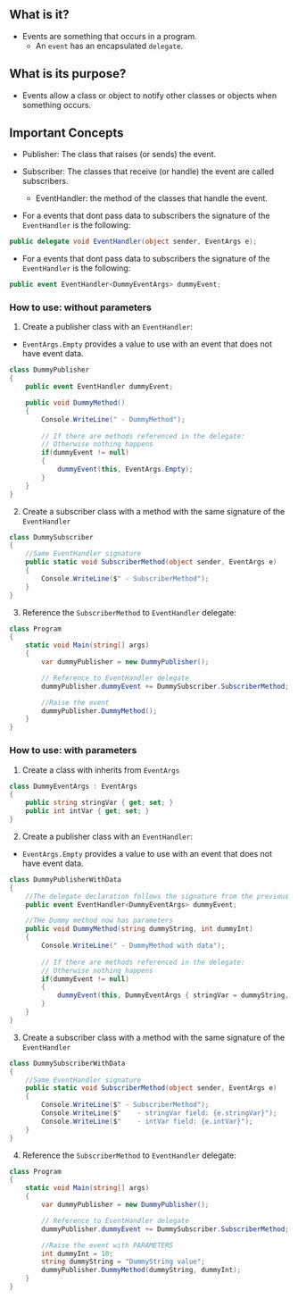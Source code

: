 ## What is it?
- Events are something that occurs in a program.
  - An `event` has an encapsulated `delegate`.
        
## What is its purpose?
- Events allow a class or object to notify other classes or objects when something occurs.
      
## Important Concepts
- Publisher: The class that raises (or sends) the event.
- Subscriber: The classes that receive (or handle) the event are called subscribers. 
  - EventHandler: the method of the classes that handle the event.

- For a events that dont pass data to subscribers the signature of the `EventHandler` is the following:
``` cs 
public delegate void EventHandler(object sender, EventArgs e);
```
- For a events that dont pass data to subscribers the signature of the `EventHandler` is the following:
``` cs 
public event EventHandler<DummyEventArgs> dummyEvent;
```

### How to use: without parameters
1. Create a publisher class with an `EventHandler`:
  - `EventArgs.Empty` provides a value to use with an event that does not have event data.

``` cs 
class DummyPublisher
{
    public event EventHandler dummyEvent;

    public void DummyMethod()
    {
        Console.WriteLine(" - DummyMethod");
        
        // If there are methods referenced in the delegate:
        // Otherwise nothing happens
        if(dummyEvent != null)
        {
            dummyEvent(this, EventArgs.Empty);
        }
    }
}
```

2. Create a subscriber class with a method with the same signature of the `EventHandler`

``` cs 
class DummySubscriber
{
    //Same EventHandler signature
    public static void SubscriberMethod(object sender, EventArgs e)
    {
        Console.WriteLine($" - SubscriberMethod");
    }
}
```

3. Reference the `SubscriberMethod` to `EventHandler` delegate:

``` cs 
class Program
{
    static void Main(string[] args)
    {
        var dummyPublisher = new DummyPublisher();

        // Reference to EventHandler delegate
        dummyPublisher.dummyEvent += DummySubscriber.SubscriberMethod;        

        //Raise the event
        dummyPublisher.DummyMethod();
    }
}
```

### How to use: with parameters

1. Create a class with inherits from `EventArgs`

``` cs
class DummyEventArgs : EventArgs
{
    public string stringVar { get; set; }
    public int intVar { get; set; }
}
```

2. Create a publisher class with an `EventHandler`:
  - `EventArgs.Empty` provides a value to use with an event that does not have event data.

``` cs 
class DummyPublisherWithData
{
    //The delegate declaration follows the signature from the previous section
    public event EventHandler<DummyEventArgs> dummyEvent;

    //THe Dummy method now has parameters
    public void DummyMethod(string dummyString, int dummyInt)
    {
        Console.WriteLine(" - DummyMethod with data");
        
        // If there are methods referenced in the delegate:
        // Otherwise nothing happens
        if(dummyEvent != null)
        {
            dummyEvent(this, DummyEventArgs { stringVar = dummyString, intVar = dummyInt });
        }
    }
}
```

3. Create a subscriber class with a method with the same signature of the `EventHandler`

``` cs 
class DummySubscriberWithData
{
    //Same EventHandler signature
    public static void SubscriberMethod(object sender, EventArgs e)
    {
        Console.WriteLine($" - SubscriberMethod");
        Console.WriteLine($"    - stringVar field: {e.stringVar}");
        Console.WriteLine($"    - intVar field: {e.intVar}");
    }
}
```

4. Reference the `SubscriberMethod` to `EventHandler` delegate:

``` cs 
class Program
{
    static void Main(string[] args)
    {
        var dummyPublisher = new DummyPublisher();

        // Reference to EventHandler delegate
        dummyPublisher.dummyEvent += DummySubscriber.SubscriberMethod;        

        //Raise the event with PARAMETERS
        int dummyInt = 10;
        string dummyString = "DummyString value";
        dummyPublisher.DummyMethod(dummyString, dummyInt);
    }
}
```